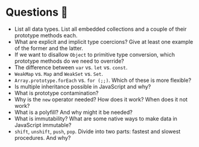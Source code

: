 # Questions 🤔

- List all data types. List all embedded collections and a couple of their prototype methods each.
- What are explicit and implicit type coercions? Give at least one example of the former and the latter.
- If we want to disallow `Object` to primitive type conversion, which prototype methods do we need to override?
- The difference between `var` vs. `let` vs. `const`.
- `WeakMap` vs. `Map` and `WeakSet` vs. `Set`.
- `Array.prototype.forEach` vs. `for (;;)`. Which of these is more flexible?
- Is multiple inheritance possible in JavaScript and why?
- What is prototype contamination?
- Why is the `new` operator needed? How does it work? When does it not work?
- What is a polyfill? And why might it be needed?
- What is immutability? What are some native ways to make data in JavaScript immutable?
- `shift`, `unshift`, `push`, `pop`. Divide into two parts: fastest and slowest procedures. And why?
